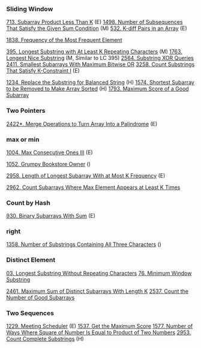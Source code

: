 
### Sliding Window
[713. Subarray Product Less Than K]() (E)
[1498. Number of Subsequences That Satisfy the Given Sum Condition]() (M)
[532. K-diff Pairs in an Array]() (E)

[1838. Frequency of the Most Frequent Element]()

[395. Longest Substring with At Least K Repeating Characters]() (M)
[1763. Longest Nice Substring]() (M, Similar to LC 395)
[2564. Substring XOR Queries]() 
[2411. Smallest Subarrays With Maximum Bitwise OR]()
[3258. Count Substrings That Satisfy K-Constraint I]() (E)

[1234. Replace the Substring for Balanced String]() (H)
[1574. Shortest Subarray to be Removed to Make Array Sorted]() (H)
[1793. Maximum Score of a Good Subarray]()

### Two Pointers

[2422*. Merge Operations to Turn Array Into a Palindrome]() (E)
### max or min 
[1004. Max Consecutive Ones III]() (E)

[1052. Grumpy Bookstore Owner]() ()

[2958. Length of Longest Subarray With at Most K Frequency]() (E)

[2962. Count Subarrays Where Max Element Appears at Least K Times]() 

### Count by Hash
[930. Binary Subarrays With Sum]() (E)


### right
[1358. Number of Substrings Containing All Three Characters]() ()





### Distinct Element
[03. Longest Substring Without Repeating Characters]()
[76. Minimum Window Substring]()


[2461. Maximum Sum of Distinct Subarrays With Length K]()
[2537. Count the Number of Good Subarrays]()

### Two Sequences
[1229. Meeting Scheduler]() (E)
[1537. Get the Maximum Score]() 
[1577. Number of Ways Where Square of Number Is Equal to Product of Two Numbers]() 
[2953. Count Complete Substrings]() (H)